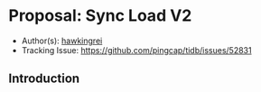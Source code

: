# Proposal: Sync Load V2

- Author(s): [hawkingrei](https://github.com/hawkingrei)
- Tracking Issue: https://github.com/pingcap/tidb/issues/52831

## Introduction 

